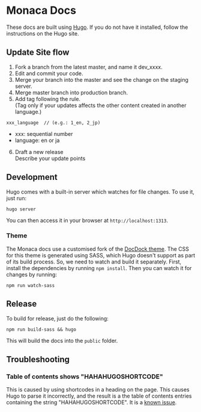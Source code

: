# Monaca Docs

These docs are built using [Hugo](https://gohugo.io/). If you do not have it installed, follow the instructions on the Hugo site.

## Update Site flow

1. Fork a branch from the latest master, and name it dev_xxxx.  
2. Edit and commit your code.
3. Merge your branch into the master and see the change on the staging server. 
4. Merge master branch into production branch.
5. Add tag following the rule.   
  (Tag only if your updates affects the other content created in another language.)

```
xxx_language  // (e.g.: 1_en, 2_jp)   
```

  - xxx: sequential number  
  - language: en or ja

6. Draft a new release  
Describe your update points

## Development
Hugo comes with a built-in server which watches for file changes. To use it, just run:

```
hugo server
```

You can then access it in your browser at `http://localhost:1313`.

### Theme
The Monaca docs use a customised fork of the [DocDock theme](https://github.com/vjeantet/hugo-theme-docdock). The CSS for this theme is generated using SASS, which Hugo doesn't support as part of its build process. So, we need to watch and build it separately. First, install the dependencies by running `npm install`. Then you can watch it for changes by running:

```
npm run watch-sass
```

## Release
To build for release, just do the following:

```
npm run build-sass && hugo
```

This will build the docs into the `public` folder.

## Troubleshooting

### Table of contents shows "HAHAHUGOSHORTCODE"
This is caused by using shortcodes in a heading on the page. This causes Hugo to parse it incorrectly, and the result is a the table of contents entries containing the string "HAHAHUGOSHORTCODE". It is a [known issue](https://github.com/gohugoio/hugo/issues/4114).
